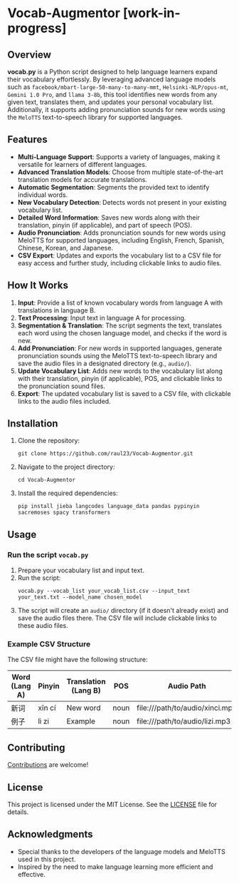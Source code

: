 # Vocab-Augmentor [work-in-progress]
## Overview

**vocab.py** is a Python script designed to help language learners expand their vocabulary effortlessly. By leveraging advanced language models such as `facebook/mbart-large-50-many-to-many-mmt`, `Helsinki-NLP/opus-mt`, `Gemini 1.0 Pro`, and `llama 3-8b`, this tool identifies new words from any given text, translates them, and updates your personal vocabulary list. Additionally, it supports adding pronunciation sounds for new words using the `MeloTTS` text-to-speech library for supported languages.

## Features

- **Multi-Language Support**: Supports a variety of languages, making it versatile for learners of different languages.
- **Advanced Translation Models**: Choose from multiple state-of-the-art translation models for accurate translations.
- **Automatic Segmentation**: Segments the provided text to identify individual words.
- **New Vocabulary Detection**: Detects words not present in your existing vocabulary list.
- **Detailed Word Information**: Saves new words along with their translation, pinyin (if applicable), and part of speech (POS).
- **Audio Pronunciation**: Adds pronunciation sounds for new words using MeloTTS for supported languages, including English, French, Spanish, Chinese, Korean, and Japanese.
- **CSV Export**: Updates and exports the vocabulary list to a CSV file for easy access and further study, including clickable links to audio files.

## How It Works

1. **Input**: Provide a list of known vocabulary words from language A with translations in language B.
2. **Text Processing**: Input text in language A for processing.
3. **Segmentation & Translation**: The script segments the text, translates each word using the chosen language model, and checks if the word is new.
4. **Add Pronunciation**: For new words in supported languages, generate pronunciation sounds using the MeloTTS text-to-speech library and save the audio files in a designated directory (e.g., `audio/`).
5. **Update Vocabulary List**: Adds new words to the vocabulary list along with their translation, pinyin (if applicable), POS, and clickable links to the pronunciation sound files.
6. **Export**: The updated vocabulary list is saved to a CSV file, with clickable links to the audio files included.

## Installation

1. Clone the repository:
   ```terminal
   git clone https://github.com/raul23/Vocab-Augmentor.git
   ```
2. Navigate to the project directory:
   ```terminal
   cd Vocab-Augmentor
   ```
3. Install the required dependencies:
   ```terminal
   pip install jieba langcodes language_data pandas pypinyin sacremoses spacy transformers
   ```
   <!--- TODO: pip install -r requirements.txt --->

## Usage

### Run the script `vocab.py`

1. Prepare your vocabulary list and input text.
2. Run the script:
   ```terminal
   vocab.py --vocab_list your_vocab_list.csv --input_text your_text.txt --model_name chosen_model
   ```
3. The script will create an `audio/` directory (if it doesn't already exist) and save the audio files there. The CSV file will include clickable links to these audio files.

### Example CSV Structure

The CSV file might have the following structure:

| Word (Lang A) | Pinyin | Translation (Lang B) | POS  | Audio Path                     |
|---------------|--------|-----------------------|------|--------------------------------|
| 新词          | xīn cí | New word              | noun | file:///path/to/audio/xinci.mp3 |
| 例子          | lì zi  | Example               | noun | file:///path/to/audio/lizi.mp3  |

## Contributing

[Contributions](https://github.com/raul23/Vocab-Augmentor/pulls) are welcome!

## License

This project is licensed under the MIT License. See the [LICENSE](LICENSE) file for details.

## Acknowledgments

- Special thanks to the developers of the language models and MeloTTS used in this project.
- Inspired by the need to make language learning more efficient and effective.
